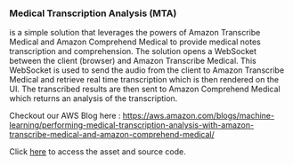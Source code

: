 ### Medical Transcription Analysis (MTA) 
is a simple solution that leverages the powers of Amazon Transcribe Medical and Amazon Comprehend Medical to provide medical notes transcription and comprehension. The solution opens a WebSocket between the client (browser) and Amazon Transcribe Medical. This WebSocket is used to send the audio from the client to Amazon Transcribe Medical and retrieve real time transcription which is then rendered on the UI. The transcribed results are then sent to Amazon Comprehend Medical which returns an analysis of the transcription.

Checkout our AWS Blog here : https://aws.amazon.com/blogs/machine-learning/performing-medical-transcription-analysis-with-amazon-transcribe-medical-and-amazon-comprehend-medical/

Click [here](https://github.com/aws-samples/medical-transcription-analysis) to access the asset and source code.